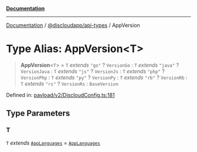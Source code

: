 [**Documentation**](../../../README.md)

***

[Documentation](../../../packages.md) / [@discloudapp/api-types](../README.md) / AppVersion

# Type Alias: AppVersion\<T\>

> **AppVersion**\<`T`\> = `T` *extends* `"go"` ? `VersionGo` : `T` *extends* `"java"` ? `VersionJava` : `T` *extends* `"js"` ? `VersionJs` : `T` *extends* `"php"` ? `VersionPhp` : `T` *extends* `"py"` ? `VersionPy` : `T` *extends* `"rb"` ? `VersionRb` : `T` *extends* `"rs"` ? `VersionRs` : `BaseVersion`

Defined in: [payload/v2/DiscloudConfig.ts:181](https://github.com/discloud/discloud.app/blob/e06d08869d94db25520cbe5fdcc3cdbc242fb0cb/packages/api-types/payload/v2/DiscloudConfig.ts#L181)

## Type Parameters

### T

`T` *extends* [`AppLanguages`](AppLanguages.md) = [`AppLanguages`](AppLanguages.md)
